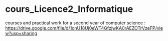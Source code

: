 # cours_Licence2_Informatique
courses and practical work for a second year of computer science : https://drive.google.com/file/d/1onU18Uj0eWT4GfzjwKA0rAEZOTrVzeFP/view?usp=sharing
